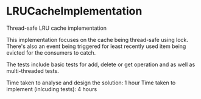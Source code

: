 # LRUCacheImplementation
Thread-safe LRU cache implementation

This implementation focuses on the cache being thread-safe using lock. There's also an event being triggered for least recently used item being evicted for the consumers to catch.

The tests include basic tests for add, delete or get operation and as well as multi-threaded tests.

Time taken to analyse and design the solution: 1 hour
Time taken to implement (inlcuding tests): 4 hours
